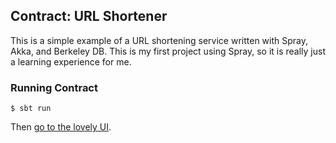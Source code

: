 ## Contract: URL Shortener

This is a simple example of a URL shortening service written with Spray, Akka,
and Berkeley DB. This is my first project using Spray, so it is really just a
learning experience for me.

### Running Contract

    $ sbt run

Then [go to the lovely UI](http://localhost:8080/).

